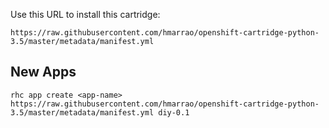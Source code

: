 Use this URL to install this cartridge:

    https://raw.githubusercontent.com/hmarrao/openshift-cartridge-python-3.5/master/metadata/manifest.yml


## New Apps

```
rhc app create <app-name> https://raw.githubusercontent.com/hmarrao/openshift-cartridge-python-3.5/master/metadata/manifest.yml diy-0.1
```
